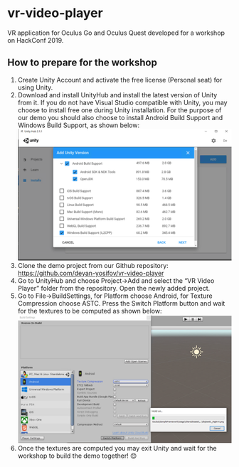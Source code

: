 # vr-video-player
VR application for Oculus Go and Oculus Quest developed for a workshop on HackConf 2019.

## How to prepare for the workshop

 1. Create Unity Account and activate the free license (Personal seat) for using Unity.
 2. Download and install UnityHub and install the latest version of Unity from it. If you do not have Visual Studio compatible with Unity, you may choose to install free one during Unity installation. For the purpose of our demo you should also choose to install Android Build Support and Windows Build Support, as shown below:![Unity modules installation](https://raw.githubusercontent.com/deyan-yosifov/vr-video-player/master/Images/UnityModulesInstallation.png)
 3. Clone the demo project from our Github repository: https://github.com/deyan-yosifov/vr-video-player
 4. Go to UnityHub and choose Project->Add and select the “VR Video Player” folder from the repository. Open the newly added project.
 5. Go to File->BuildSettings, for Platform choose Android, for Texture Compression choose ASTC. Press the Switch Platform button and wait for the textures to be computed as shown below:![Switching to Android platform to convert textures](https://raw.githubusercontent.com/deyan-yosifov/vr-video-player/master/Images/SwitchPlatform.png)
 6. Once the textures are computed you may exit Unity and wait for the workshop to build the demo together! 😊

